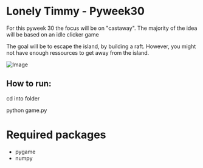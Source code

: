 # Lonely Timmy - Pyweek30

For this pyweek 30 the focus will be on "castaway". The majority of the idea will be based on an idle clicker game

The goal will be to escape the island, by building a raft. However, you might not have enough ressources to get away from the island.

![Image](https://imgur.com/UgJUPCD)

## How to run:

cd into folder

python game.py


# Required packages
- pygame
- numpy
